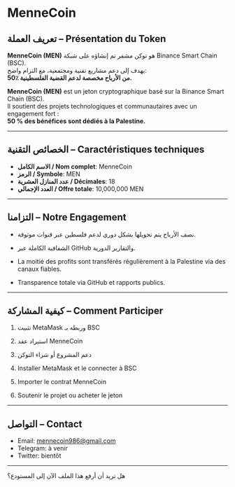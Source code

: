 # MenneCoin

## تعريف العملة – Présentation du Token

**MenneCoin (MEN)** هو توكن مشفر تم إنشاؤه على شبكة Binance Smart Chain (BSC).  
يهدف إلى دعم مشاريع تقنية ومجتمعية، مع التزام واضح:  
**50٪ من الأرباح مخصصة لدعم القضية الفلسطينية.**

**MenneCoin (MEN)** est un jeton cryptographique basé sur la Binance Smart Chain (BSC).  
Il soutient des projets technologiques et communautaires avec un engagement fort :  
**50 % des bénéfices sont dédiés à la Palestine.**

---

## الخصائص التقنية – Caractéristiques techniques

- **الاسم الكامل / Nom complet**: MenneCoin  
- **الرمز / Symbole**: MEN  
- **عدد المنازل العشرية / Décimales**: 18  
- **العدد الإجمالي / Offre totale**: 10,000,000 MEN

---

## التزامنا – Notre Engagement

- نصف الأرباح يتم تحويلها بشكل دوري لدعم فلسطين عبر قنوات موثوقة.
- الشفافية الكاملة عبر GitHub والتقارير الدورية.

- La moitié des profits sont transférés régulièrement à la Palestine via des canaux fiables.
- Transparence totale via GitHub et rapports publics.

---

## كيفية المشاركة – Comment Participer

1. تثبيت MetaMask وربطه بـ BSC  
2. استيراد عقد MenneCoin  
3. دعم المشروع أو شراء التوكن

1. Installer MetaMask et le connecter à BSC  
2. Importer le contrat MenneCoin  
3. Soutenir le projet ou acheter le jeton

---

## التواصل – Contact

- Email: mennecoin986@gmail.com  
- Telegram: à venir  
- Twitter: bientôt

---

هل تريد أن أرفع هذا الملف الآن إلى المستودع؟
